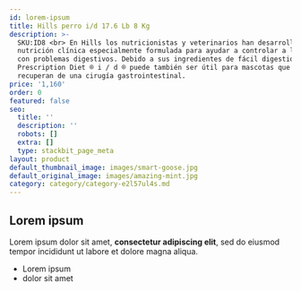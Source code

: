 ```yaml
---
id: lorem-ipsum
title: Hills perro i/d 17.6 Lb 8 Kg
description: >-
  SKU:ID8 <br> En Hills los nutricionistas y veterinarios han desarrollado
  nutrición clínica especialmente formulada para ayudar a controlar a los perros
  con problemas digestivos. Debido a sus ingredientes de fácil digestión,
  Prescription Diet ® i / d ® puede también ser útil para mascotas que se
  recuperan de una cirugía gastrointestinal.
price: '1,160'
order: 0
featured: false
seo:
  title: ''
  description: ''
  robots: []
  extra: []
  type: stackbit_page_meta
layout: product
default_thumbnail_image: images/smart-goose.jpg
default_original_image: images/amazing-mint.jpg
category: category/category-e2l57ul4s.md
---
```

## Lorem ipsum

Lorem ipsum dolor sit amet, **consectetur adipiscing elit**, sed do eiusmod tempor incididunt ut labore et dolore magna aliqua.

- Lorem ipsum
- dolor sit amet